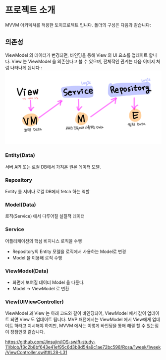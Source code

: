 # 프로젝트 소개

MVVM 아키텍쳐를 적용한 토이프로젝트 입니다.
폴더의 구성은 다음과 같습니다:

## 의존성

ViewModel 의 데이터가 변경되면, 바인딩을 통해 View 의 UI 요소를 업데이트 합니다. View 는 ViewModel 을 의존한다고 볼 수 있으며, 전체적인 관계는 다음 이미지 처럼 나타나게 됩니다 :
![의존성](./toyapp-mvvm.jpeg)

### Entity(Data)

서버 API 또는 로컬 DB에서 가져온 원본 데이터 모델.

### Repository

Entity 를 서버나 로컬 DB에서 fetch 하는 역할

### Model(Data)

로직(Service) 에서 다루어질 실질적 데이터

### Service

어플리케이션의 핵심 비지니스 로직을 수행

- Repository의 Entity 모델을 로직에서 사용하는 Model로 변경
- Model 을 이용해 로직 수행

### ViewModel(Data)

- 화면에 보여질 데이터 Model 을 다룬다.
- Model -> ViewModel 로 변환

### View(UIViewController)

ViewModel 과 View 는 아래 코드와 같이 바인딩되어, ViewModel 에서 값이 업데이트 되면 View 도 업데이트 됩니다.
MVP 패턴에서는 ViewModel 에서 View에게 업데이트 하라고 지시해야 하지만, MVVM 에서는 이렇게 바인딩을 통해 해결 할 수 있는점이 장점인것 같습니다.

https://github.com/Jinsujin/iOS-swift-study-11/blob/f3c2b8bf643e41ef95c6d3b8d54a9c1ae72bc598/Rosa/1week/1week/ViewController.swift#L28-L31
